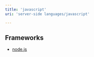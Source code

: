 ```yaml
---
title: 'javascript'
uri: 'server-side languages/javascript'

---
```

## Frameworks

-   [node.js](http://nodejs.org/)
